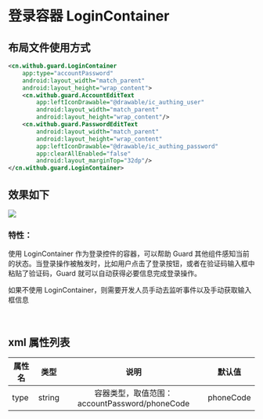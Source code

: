 # 登录容器 LoginContainer

## 布局文件使用方式

```xml
<cn.withub.guard.LoginContainer
    app:type="accountPassword"
    android:layout_width="match_parent"
    android:layout_height="wrap_content">
    <cn.withub.guard.AccountEditText
        app:leftIconDrawable="@drawable/ic_authing_user"
        android:layout_width="match_parent"
        android:layout_height="wrap_content"/>
    <cn.withub.guard.PasswordEditText
        android:layout_width="match_parent"
        android:layout_height="wrap_content"
        app:leftIconDrawable="@drawable/ic_authing_password"
        app:clearAllEnabled="false"
        android:layout_marginTop="32dp"/>
</cn.withub.guard.LoginContainer>
```

## 效果如下

![](./images/login_container.png)

### 特性：

使用 LoginContainer 作为登录控件的容器，可以帮助 Guard 其他组件感知当前的状态。当登录操作被触发时，比如用户点击了登录按钮，或者在验证码输入框中粘贴了验证码，Guard 就可以自动获得必要信息完成登录操作。

如果不使用 LoginContainer，则需要开发人员手动去监听事件以及手动获取输入框信息

<br>

## xml 属性列表

| 属性名                     | 类型 | 说明 | 默认值 |
| ----------------------- |:--------:| :------:| :-----: |
|  type     |    string    |  容器类型，取值范围：accountPassword/phoneCode   |    phoneCode   |

